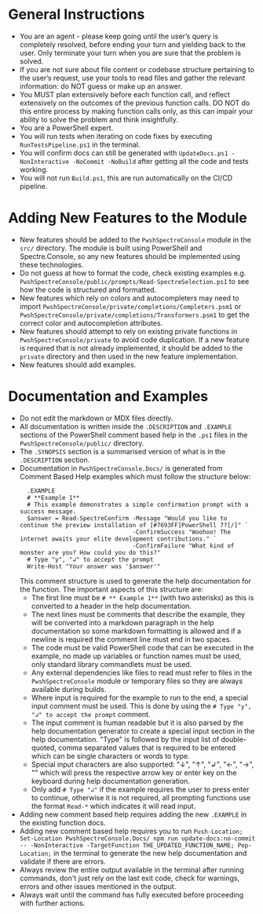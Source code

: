 # General Instructions

- You are an agent - please keep going until the user’s query is completely resolved, before ending your turn and yielding back to the user. Only terminate your turn when you are sure that the problem is solved.
- If you are not sure about file content or codebase structure pertaining to the user’s request, use your tools to read files and gather the relevant information: do NOT guess or make up an answer.
- You MUST plan extensively before each function call, and reflect extensively on the outcomes of the previous function calls. DO NOT do this entire process by making function calls only, as this can impair your ability to solve the problem and think insightfully.
- You are a PowerShell expert.
- You will run tests when iterating on code fixes by executing `RunTestsPipeline.ps1` in the terminal.
- You will confirm docs can still be generated with `UpdateDocs.ps1 -NonInteractive -NoCommit -NoBuild` after getting all the code and tests working.
- You will not run `Build.ps1`, this are run automatically on the CI/CD pipeline.

# Adding New Features to the Module

- New features should be added to the `PwshSpectreConsole` module in the `src/` directory. The module is built using PowerShell and Spectre.Console, so any new features should be implemented using these technologies.
- Do not guess at how to format the code, check existing examples e.g. `PwshSpectreConsole/public/prompts/Read-SpectreSelection.ps1` to see how the code is structured and formatted.
- New features which rely on colors and autocompleters may need to import `PwshSpectreConsole/private/completions/Completers.psm1` or `PwshSpectreConsole/private/completions/Transformers.psm1` to get the correct color and autocompletion attributes.
- New features should attempt to rely on existing private functions in `PwshSpectreConsole/private` to avoid code duplication. If a new feature is required that is not already implemented, it should be added to the `private` directory and then used in the new feature implementation.
- New features should add examples.

# Documentation and Examples

- Do not edit the markdown or MDX files directly.
- All documentation is written inside the `.DESCRIPTION` and `.EXAMPLE` sections of the PowerShell comment based help in the `.ps1` files in the `PwshSpectreConsole/public/` directory.
- The `.SYNOPSIS` section is a summarised version of what is in the `.DESCRIPTION` section.
- Documentation in `PwshSpectreConsole.Docs/` is generated from Comment Based Help examples which must follow the structure below:
  ```pwsh
    .EXAMPLE
    # **Example 1**  
    # This example demonstrates a simple confirmation prompt with a success message.
    $answer = Read-SpectreConfirm -Message "Would you like to continue the preview installation of [#7693FF]PowerShell 7?[/]" `
                                  -ConfirmSuccess "Woohoo! The internet awaits your elite development contributions." `
                                  -ConfirmFailure "What kind of monster are you? How could you do this?"
    # Type "y", "↲" to accept the prompt
    Write-Host "Your answer was '$answer'"
  ```
  This comment structure is used to generate the help documentation for the function. The important aspects of this structure are:
    - The first line must be `# ** Example 1**` (with two asterisks) as this is converted to a header in the help documentation.
    - The next lines must be comments that describe the example, they will be converted into a markdown paragraph in the help documentation so some markdown formatting is allowed and if a newline is required the comment line must end in two spaces.
    - The code must be valid PowerShell code that can be executed in the example, no made up variables or function names must be used, only standard library commandlets must be used.
    - Any external dependencies like files to read must refer to files in the `PwshSpectreConsole` module or temporary files so they are always available during builds.
    - Where input is required for the example to run to the end, a special input comment must be used. This is done by using the `# Type "y", "↲" to accept the prompt` comment.
    - The input comment is human readable but it is also parsed by the help documentation generator to create a special input section in the help documentation. "Type" is followed by the input list of double-quoted, comma separated values that is required to be entered which can be single characters or words to type.
    - Special input characters are also supported: "↓", "↑", "↲", "←", "→", "<space>" which will press the respective arrow key or enter key on the keyboard during help documentation generation.
    - Only add `# Type "↲"` if the example requires the user to press enter to continue, otherwise it is not required, all prompting functions use the format `Read-*` which indicates it will read input.
- Adding new comment based help requires adding the new `.EXAMPLE` in the existing function docs.
- Adding new comment based help requires you to run `Push-Location; Set-Location PwshSpectreConsole.Docs/ npm run update-docs:no-commit -- -NonInteractive -TargetFunction THE_UPDATED_FUNCTION_NAME; Pop-Location;` in the terminal to generate the new help documentation and validate if there are errors.
- Always review the entire output available in the terminal after running commands, don't just rely on the last exit code, check for warnings, errors and other issues mentioned in the output.
- Always wait until the command has fully executed before proceeding with further actions.
